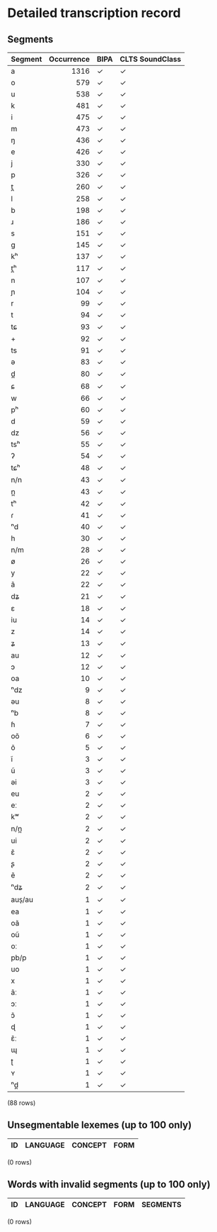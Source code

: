 
# Detailed transcription record

## Segments

| Segment | Occurrence | BIPA | CLTS SoundClass |
|:----------|-------------:|:-------|:------------------|
| a | 1316 | ✓ | ✓ |
| o | 579 | ✓ | ✓ |
| u | 538 | ✓ | ✓ |
| k | 481 | ✓ | ✓ |
| i | 475 | ✓ | ✓ |
| m | 473 | ✓ | ✓ |
| ŋ | 436 | ✓ | ✓ |
| e | 426 | ✓ | ✓ |
| j | 330 | ✓ | ✓ |
| p | 326 | ✓ | ✓ |
| t̪ | 260 | ✓ | ✓ |
| l | 258 | ✓ | ✓ |
| b | 198 | ✓ | ✓ |
| ɹ | 186 | ✓ | ✓ |
| s | 151 | ✓ | ✓ |
| g | 145 | ✓ | ✓ |
| kʰ | 137 | ✓ | ✓ |
| t̪ʰ | 117 | ✓ | ✓ |
| n | 107 | ✓ | ✓ |
| ɲ | 104 | ✓ | ✓ |
| r | 99 | ✓ | ✓ |
| t | 94 | ✓ | ✓ |
| tɕ | 93 | ✓ | ✓ |
| + | 92 | ✓ | ✓ |
| ts | 91 | ✓ | ✓ |
| ə | 83 | ✓ | ✓ |
| d̪ | 80 | ✓ | ✓ |
| ɕ | 68 | ✓ | ✓ |
| w | 66 | ✓ | ✓ |
| pʰ | 60 | ✓ | ✓ |
| d | 59 | ✓ | ✓ |
| dz | 56 | ✓ | ✓ |
| tsʰ | 55 | ✓ | ✓ |
| ʔ | 54 | ✓ | ✓ |
| tɕʰ | 48 | ✓ | ✓ |
| n/n | 43 | ✓ | ✓ |
| n̪ | 43 | ✓ | ✓ |
| tʰ | 42 | ✓ | ✓ |
| ɾ | 41 | ✓ | ✓ |
| ⁿd | 40 | ✓ | ✓ |
| h | 30 | ✓ | ✓ |
| n/m | 28 | ✓ | ✓ |
| ø | 26 | ✓ | ✓ |
| y | 22 | ✓ | ✓ |
| ã | 22 | ✓ | ✓ |
| dʑ | 21 | ✓ | ✓ |
| ɛ | 18 | ✓ | ✓ |
| iu | 14 | ✓ | ✓ |
| z | 14 | ✓ | ✓ |
| ʑ | 13 | ✓ | ✓ |
| au | 12 | ✓ | ✓ |
| ɔ | 12 | ✓ | ✓ |
| oa | 10 | ✓ | ✓ |
| ⁿdz | 9 | ✓ | ✓ |
| əu | 8 | ✓ | ✓ |
| ⁿb | 8 | ✓ | ✓ |
| ɦ | 7 | ✓ | ✓ |
| oõ | 6 | ✓ | ✓ |
| õ | 5 | ✓ | ✓ |
| ĩ | 3 | ✓ | ✓ |
| ũ | 3 | ✓ | ✓ |
| əi | 3 | ✓ | ✓ |
| eu | 2 | ✓ | ✓ |
| eː | 2 | ✓ | ✓ |
| kʷ | 2 | ✓ | ✓ |
| n/n̪ | 2 | ✓ | ✓ |
| ui | 2 | ✓ | ✓ |
| ɛ̃ | 2 | ✓ | ✓ |
| ʂ | 2 | ✓ | ✓ |
| ẽ | 2 | ✓ | ✓ |
| ⁿdʑ | 2 | ✓ | ✓ |
| aus̩/au | 1 | ✓ | ✓ |
| ea | 1 | ✓ | ✓ |
| oã | 1 | ✓ | ✓ |
| oũ | 1 | ✓ | ✓ |
| oː | 1 | ✓ | ✓ |
| pb/p | 1 | ✓ | ✓ |
| uo | 1 | ✓ | ✓ |
| x | 1 | ✓ | ✓ |
| ãː | 1 | ✓ | ✓ |
| ɔː | 1 | ✓ | ✓ |
| ɔ̃ | 1 | ✓ | ✓ |
| ɖ | 1 | ✓ | ✓ |
| ɛ̃ː | 1 | ✓ | ✓ |
| ɰ | 1 | ✓ | ✓ |
| ʈ | 1 | ✓ | ✓ |
| ʏ | 1 | ✓ | ✓ |
| ⁿd̪ | 1 | ✓ | ✓ |

(88 rows)



## Unsegmentable lexemes (up to 100 only)

| ID | LANGUAGE | CONCEPT | FORM |
|------|------------|-----------|--------|

(0 rows)



## Words with invalid segments (up to 100 only)

| ID | LANGUAGE | CONCEPT | FORM | SEGMENTS |
|------|------------|-----------|--------|------------|

(0 rows)


